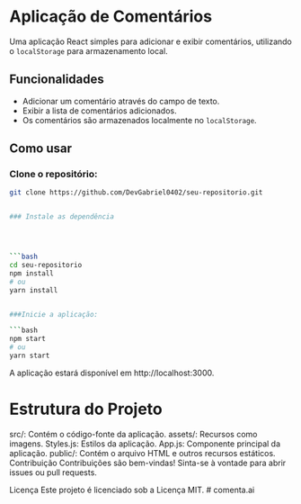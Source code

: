 # Aplicação de Comentários

Uma aplicação React simples para adicionar e exibir comentários, utilizando o `localStorage` para armazenamento local.

## Funcionalidades

- Adicionar um comentário através do campo de texto.
- Exibir a lista de comentários adicionados.
- Os comentários são armazenados localmente no `localStorage`.

## Como usar

### Clone o repositório:

````bash
git clone https://github.com/DevGabriel0402/seu-repositorio.git


### Instale as dependência




```bash
cd seu-repositorio
npm install
# ou
yarn install


###Inicie a aplicação:

```bash
npm start
# ou
yarn start

````

A aplicação estará disponível em http://localhost:3000.

# Estrutura do Projeto

src/: Contém o código-fonte da aplicação.
assets/: Recursos como imagens.
Styles.js: Estilos da aplicação.
App.js: Componente principal da aplicação.
public/: Contém o arquivo HTML e outros recursos estáticos.
Contribuição
Contribuições são bem-vindas! Sinta-se à vontade para abrir issues ou pull requests.

Licença
Este projeto é licenciado sob a Licença MIT.
#   c o m e n t a . a i  
 